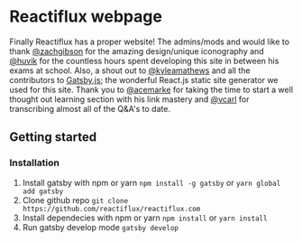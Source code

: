 # Reactiflux webpage
Finally Reactiflux has a proper website! The admins/mods and would like to thank [@zachgibson](http://zachgibsondesign.com/) for the amazing design/unique iconography and [@huvik](https://github.com/Huvik) for the countless hours spent developing this site in between his exams at school. Also, a shout out to [@kyleamathews](https://github.com/kyleamathews) and all the contributors to [Gatsby.js](https://github.com/gatsbyjs/gatsby); the wonderful React.js static site generator we used for this site. Thank you to [@acemarke](https://github.com/markerikson) for taking the time to start a well thought out learning section with his link mastery and [@vcarl](https://github.com/vcarl) for transcribing almost all of the Q&A's to date.

## Getting started
### Installation 

1. Install gatsby with npm or yarn `npm install -g gatsby` or `yarn global add gatsby`
2. Clone github repo `git clone https://github.com/reactiflux/reactiflux.com`
3. Install dependecies with npm or yarn `npm install` or `yarn install`
4. Run gatsby develop mode `gatsby develop`
